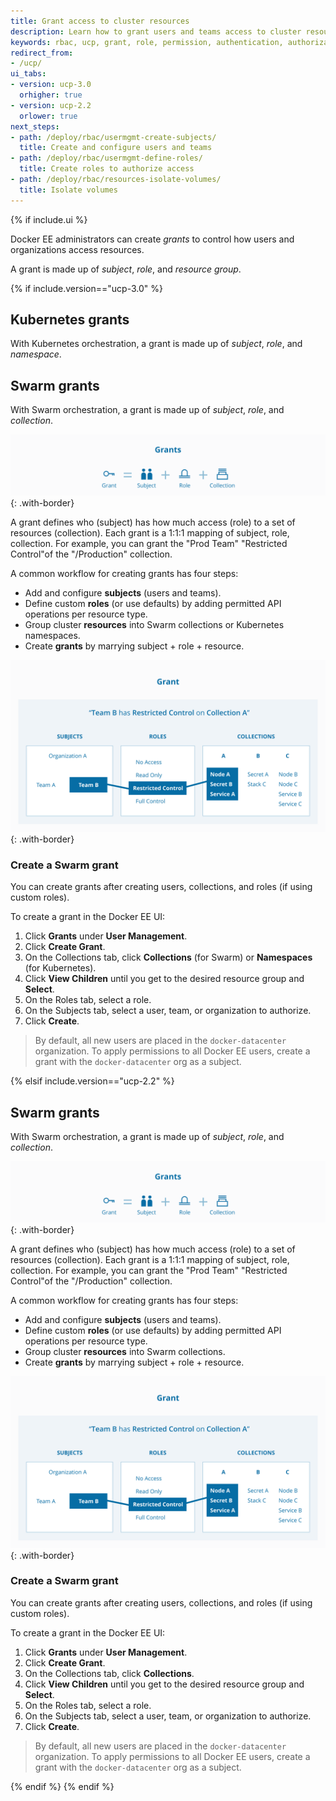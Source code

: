 ```yaml
---
title: Grant access to cluster resources
description: Learn how to grant users and teams access to cluster resources with role-based access control.
keywords: rbac, ucp, grant, role, permission, authentication, authorization
redirect_from:
- /ucp/
ui_tabs:
- version: ucp-3.0
  orhigher: true
- version: ucp-2.2
  orlower: true
next_steps:
- path: /deploy/rbac/usermgmt-create-subjects/
  title: Create and configure users and teams
- path: /deploy/rbac/usermgmt-define-roles/
  title: Create roles to authorize access
- path: /deploy/rbac/resources-isolate-volumes/
  title: Isolate volumes
---
```


{% if include.ui %}

Docker EE administrators can create *grants* to control how users and
organizations access resources.

A grant is made up of *subject*, *role*, and *resource group*.


{% if include.version=="ucp-3.0" %}

## Kubernetes grants

With Kubernetes orchestration, a grant is made up of *subject*, *role*, and
*namespace*.




## Swarm grants

With Swarm orchestration, a grant is made up of *subject*, *role*, and
*collection*.

![](../images/ucp-grant-model-0.svg){: .with-border}

A grant defines who (subject) has how much access (role) to a set of resources
(collection). Each grant is a 1:1:1 mapping of subject, role, collection. For
example, you can grant the "Prod Team" "Restricted Control"of the "/Production"
collection.

A common workflow for creating grants has four steps:

- Add and configure **subjects** (users and teams).
- Define custom **roles** (or use defaults) by adding permitted API operations
  per resource type.
- Group cluster **resources** into Swarm collections or Kubernetes namespaces.
- Create **grants** by marrying subject + role + resource.

![](../images/ucp-grant-model.svg){: .with-border}

### Create a Swarm grant

You can create grants after creating users, collections, and roles (if using
custom roles).

To create a grant in the Docker EE UI:

1. Click **Grants** under **User Management**.
2. Click **Create Grant**.
3. On the Collections tab, click **Collections** (for Swarm) or **Namespaces** (for Kubernetes).
4. Click **View Children** until you get to the desired resource group and **Select**.
5. On the Roles tab, select a role.
6. On the Subjects tab, select a user, team, or organization to authorize.
4. Click **Create**.

> By default, all new users are placed in the `docker-datacenter` organization.
> To apply permissions to all Docker EE users, create a grant with the
> `docker-datacenter` org as a subject.


{% elsif include.version=="ucp-2.2" %}

## Swarm grants

With Swarm orchestration, a grant is made up of *subject*, *role*, and
*collection*.

![](../images/ucp-grant-model-0.svg){: .with-border}

A grant defines who (subject) has how much access (role) to a set of resources
(collection). Each grant is a 1:1:1 mapping of subject, role, collection. For
example, you can grant the "Prod Team" "Restricted Control"of the "/Production"
collection.

A common workflow for creating grants has four steps:

- Add and configure **subjects** (users and teams).
- Define custom **roles** (or use defaults) by adding permitted API operations
  per resource type.
- Group cluster **resources** into Swarm collections.
- Create **grants** by marrying subject + role + resource.

![](../images/ucp-grant-model.svg){: .with-border}

### Create a Swarm grant

You can create grants after creating users, collections, and roles (if using custom roles).

To create a grant in the Docker EE UI:

1. Click **Grants** under **User Management**.
2. Click **Create Grant**.
3. On the Collections tab, click **Collections**.
4. Click **View Children** until you get to the desired resource group and **Select**.
5. On the Roles tab, select a role.
6. On the Subjects tab, select a user, team, or organization to authorize.
4. Click **Create**.

> By default, all new users are placed in the `docker-datacenter` organization.
> To apply permissions to all Docker EE users, create a grant with the
> `docker-datacenter` org as a subject.

{% endif %}
{% endif %}
